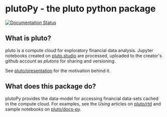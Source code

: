 # plutoPy - the pluto python package
[![Documentation Status](https://readthedocs.org/projects/plutopy/badge/?version=latest)](https://plutopy.readthedocs.io/en/latest/?badge=latest)

## What is pluto?

pluto is a compute cloud for exploratory financial data analysis. Jupyter notebooks created on [pluto.studio](https://pluto.studio) are processed, uploaded to the creator's github account as *plutons* for sharing and versioning.

See [pluto/presentation](https://github.com/shyams80/pluto/raw/master/media/Pluto.pptx) for the motivation behind it.

## What does this package do?

plutoPy provides the data-model for accessing financial data-sets cached in the compute cloud. For examples, see the *Using* articles on [pluto/rtd](https://plutopy.readthedocs.io/en/latest/index.html) and sample notebooks on [pluto/docs-py](https://github.com/shyams80/plutons/tree/master/docs-py).

